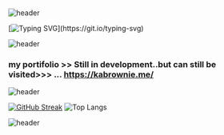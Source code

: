 ###
 ![header](https://capsule-render.vercel.app/api?type=rect&color=gradient&height=7&section=footer&text=&fontSize=20)

[![Typing SVG](https://readme-typing-svg.demolab.com/?lines=Hello+There+👋;This+is+Kevin+karanja;don't+ask+him+to+hack+your+ex!)](https://git.io/typing-svg)

![header](https://capsule-render.vercel.app/api?type=rect&color=gradient&height=7&section=footer&text=&fontSize=20)

### my portifolio >> Still in development..but can still be visited>>> ... https://kabrownie.me/ 

![header](https://capsule-render.vercel.app/api?type=rect&color=gradient&height=7&section=footer&text=&fontSize=20)



[![GitHub Streak](https://github-readme-streak-stats.herokuapp.com/?user=kabrownie&theme=radical)](https://git.io/streak-stats)
![Top Langs](https://github-readme-stats.vercel.app/api/top-langs/?username=kabrownie&layout=compact)

![header](https://capsule-render.vercel.app/api?type=rect&color=gradient&height=7&section=footer&text=&fontSize=20)
